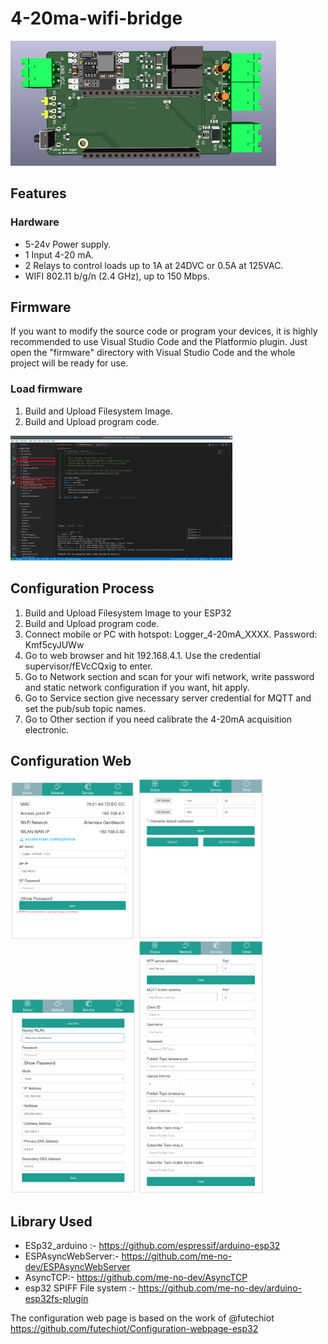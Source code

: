 # 4-20ma-wifi-bridge


<img src="docs/pcb-render.png" alt="pcb render" style="height: 200px" />

## Features
### Hardware
 * 5-24v Power supply.
 * 1 Input 4-20 mA.
 * 2 Relays to control loads up to 1A at 24DVC or 0.5A at 125VAC.
 * WIFI 802.11 b/g/n (2.4 GHz), up to 150 Mbps.

## Firmware

If you want to modify the source code or program your devices, it is highly recommended to use Visual Studio Code and the Platformio plugin. Just open the "firmware" directory with Visual Studio Code and the whole project will be ready for use.

### Load firmware 

 1. Build and Upload Filesystem Image.
 2. Build and Upload program code.

<img src="docs/vs-instructions.png" alt="sdw" style="height: 200px" />

## Configuration Process

 1. Build and Upload Filesystem Image to your ESP32
 2. Build and Upload program code.
 3. Connect mobile or PC with hotspot: Logger_4-20mA_XXXX. Password: Kmf5cyJUWw
 4. Go to web browser and hit 192.168.4.1. Use the credential supervisor/fEVcCQxig to enter.
 5. Go to Network section and scan for your wifi network, write password and static network configuration if you want, hit apply.
 6. Go to Service section give necessary server credential for MQTT and set the pub/sub topic names.
 7. Go to Other section if you need calibrate the 4-20mA acquisition electronic.



## Configuration Web

<img src="docs/web_status.png" alt="sdw" style="width: 200px" />
<img src="docs/web_other.png" alt="sdw" style="width: 200px" />
<img src="docs/web_network.png" alt="sdw" style="width: 200px" />
<img src="docs/web_service.png" alt="sdw" style="width: 200px" />



## Library Used

* ESp32_arduino :- https://github.com/espressif/arduino-esp32
* ESPAsyncWebServer:- https://github.com/me-no-dev/ESPAsyncWebServer
* AsyncTCP:- https://github.com/me-no-dev/AsyncTCP
* esp32 SPIFF File system :- https://github.com/me-no-dev/arduino-esp32fs-plugin

The configuration web page is based on the work of @futechiot https://github.com/futechiot/Configuration-webpage-esp32